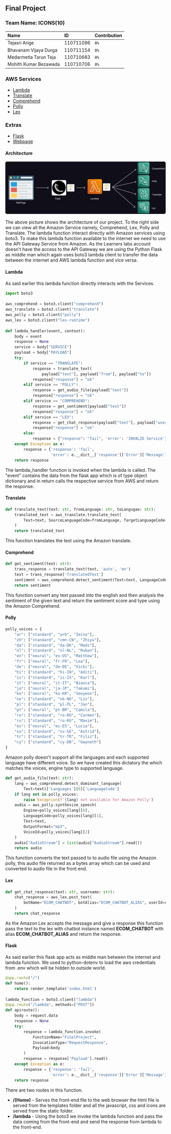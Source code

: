 ## Final Project

### Team Name: ICONS(10)
|Name|ID|Contribution|
|:-|:-|:-|
|Tejasri Arige|110711096|`0%`|
|Bhavanam Vijaya Durga|110711154|`0%`|
|Medarmetla Tarun Teja|110710683|`0%`|
|Mohith Kumar Bezawada|110710706|`0%`|

### AWS Services
* [Lambda](#lambda "Lambda")
* [Translate](#translate "Translate")
* [Comprehend](#comprehend "Comprehend")
* [Polly](#polly "Polly")
* [Lex](#lex "Lex")

### Extras 
* [Flask](#flask "Flask")
* [Webpage](https://icons-final-project.herokuapp.com "https://icons-final-project.herokuapp.com")


#### Architecture

<img
    src="./images/architecture.png" alt="architecture" style="border-radius: 5px;">

The above picture shows the architecture of our project. To the right side we can view all the Amazon Service namely, Comprehend, Lex, Polly and Translate. The lambda function interact directly with Amazon services using boto3. To make this lambda function available to the internet we need to use the API Gateway Service from Amazon. As the Learners labs account doesn't have the access to the API Gateway we are using the Python Flask as middle man which again uses boto3 lambda client to transfer the data between the internet and AWS lambda function and vice versa.


#### Lambda
As said earlier this lambda function directly interacts with the Services.

```python
import boto3

aws_comprehend = boto3.client("comprehend")
aws_translate = boto3.client("translate")
aws_polly = boto3.client("polly")
aws_lex = boto3.client("lex-runtime")

def lambda_handler(event, context):
    body = event
    response = None
    service = body["SERVICE"]
    payload = body["PAYLOAD"]
    try:
        if service == "TRANSLATE":
            response = translate_text(
                payload["text"], payload["from"], payload["to"])
            response["response"] = "ok"
        elif service == "POLLY":
            response = get_audio_file(payload["text"])
            response["response"] = "ok"
        elif service == "COMPREHEND":
            response = get_sentiment(payload["text"])
            response["response"] = "ok"
        elif service == "LEX":
            response = get_chat_response(payload["text"], payload["username"])
            response["response"] = "ok"
        else:
            response = {"response": "fail", 'error': 'INVALID Service'}
    except Exception as e:
        response = {'response': 'fail',
                    'error': e.__dict__['response']['Error']['Message'] if 'response' in e.__dict__ else str(e)}
    return response
```

The lambda_handler function is invoked when the lambda is called. The "event" contains the data from the flask app which is of type object dictionary and in return calls the respective service from AWS and return the response.

#### Translate

```python
def translate_text(text: str, fromLanguage: str, toLangugae: str):
    translated_text = aws_translate.translate_text(
        Text=text, SourceLanguageCode=fromLanguage, TargetLanguageCode=toLangugae
    )
    return translated_text
```
This function translates the text using the Amazon translate.

#### Comprehend
```python
def get_sentiment(text: str):
    trans_response = translate_text(text, 'auto', 'en')
    text = trans_response['TranslatedText']
    sentiment = aws_comprehend.detect_sentiment(Text=text, LanguageCode="en")
    return sentiment
```
This function convert any text passed into the english and then analysis the sentiment of the given text and return the sentiment score and type using the Amazon Comprehend.

#### Polly
```python
polly_voices = {
    "ar": ["standard", "arb", "Zeina"],
    "zh": ["standard", "cmn-CN", "Zhiyu"],
    "da": ["standard", "da-DK", "Mads"],
    "nl": ["standard", "nl-NL", "Ruben"],
    "en": ["neural", "en-US", "Matthew"],
    "fr": ["neural", "fr-FR", "Lea"],
    "de": ["neural", "de-DE", "Vicki"],
    "hi": ["standard", "hi-IN", "Aditi"],
    "is": ["standard", "is-IS", "Karl"],
    "it": ["neural", "it-IT", "Bianca"],
    "ja": ["neural", "ja-JP", "Takumi"],
    "ko": ["neural", "ko-KR", "Seoyeon"],
    "no": ["standard", "nb-NO", "Liv"],
    "pl": ["standard", "pl-PL", "Jan"],
    "pt": ["neural", "pt-BR", "Camila"],
    "ro": ["standard", "ro-RO", "Carmen"],
    "ru": ["standard", "ru-RU", "Maxim"],
    "es": ["neural", "es-ES", "Lucia"],
    "sv": ["standard", "sv-SE", "Astrid"],
    "tr": ["standard", "tr-TR", "Filiz"],
    "cy": ["standard", "cy-DB", "Gwyneth"]
}
```
Amazon polly doesn't support all the languages and each supported language have different voice. So we have created this dictatory the which matches the voices, engine type to supported language.

```python
def get_audio_file(text: str):
    lang = aws_comprehend.detect_dominant_language(
        Text=text)['Languages'][0]['LanguageCode']
    if lang not in polly_voices:
        raise Exception(f'{lang} not available for Amazon Polly')
    audio = aws_polly.synthesize_speech(
        Engine=polly_voices[lang][0],
        LanguageCode=polly_voices[lang][1],
        Text=text,
        OutputFormat="mp3",
        VoiceId=polly_voices[lang][2]
    )
    audio["AudioStream"] = list(audio["AudioStream"].read())
    return audio
```
This function converts the text passed to to audio file using the Amazon polly, this audio file returned as a bytes array which can be used and converted to audio file in the front end.

#### Lex
```python
def get_chat_response(text: str, username: str):
    chat_response = aws_lex.post_text(
        botName="ECOM_CHATBOT", botAlias="ECOM_CHATBOT_ALIAS", userId=username, inputText=text
    )
    return chat_response
```
As the Amazon Lex accepts the message and give a response this function pass the text to the lex with chatbot instance named **ECOM_CHATBOT** with alias **ECOM_CHATBOT_ALIAS** and return the response.

#### Flask
As said earlier this flask app acts as middle man between the internet and lambda function. We used to python-dotenv to load the aws credentials from .env which will be hidden to outside world.
```python
@app.route("/")
def home():
    return render_template('index.html')

lambda_function = boto3.client("lambda")
@app.route("/lambda", methods=["POST"])
def apiroute():
    body = request.data
    response = None
    try:
        response = lambda_function.invoke(
            FunctionName="FinalProject",
            InvocationType="RequestResponse",
            Payload=body
        )
        response = response['Payload'].read()
    except Exception as e:
        response = {'response': 'fail',
                    'error': e.__dict__['response']['Error']['Message'] if 'response' in e.__dict__ else str(e)}
    return response
```

There are two routes in this function.
* **/(Home)** - Serves the front-end file to the web browser the html file is served from the templates folder and all the javascript, css and icons are served from the static folder.
* **/lambda** - Using the boto3 we invoke the lambda function and pass the data coming from the front-end and send the response from lambda to the front-end.
